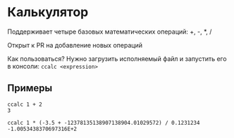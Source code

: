 # Калькулятор

Поддерживает четыре базовых математических операций: +, -, *, /

Открыт к PR на добавление новых операций

Как пользоваться? Нужно загрузить исполняемый файл и запустить его в консоли: `ccalc <expression>`

## Примеры
```
ccalc 1 + 2
3
```
```
ccalc 1 * (-3.5 + -12378135138907138904.01029572) / 0.1231234
-1.0053438370697316E+2
```
